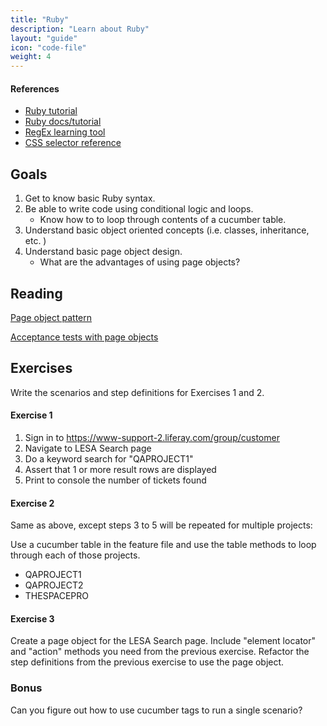 ```yaml
---
title: "Ruby"
description: "Learn about Ruby"
layout: "guide"
icon: "code-file"
weight: 4
---
```


#### References
* [Ruby tutorial](https://www.codecademy.com/learn/ruby)
* [Ruby docs/tutorial](http://www.tutorialspoint.com/ruby)
* [RegEx learning tool](http://regexr.com)
* [CSS selector reference](http://www.w3schools.com/cssref/css_selectors.asp)

<article id="article1">

## Goals

1. Get to know basic Ruby syntax.
1. Be able to write code using conditional logic and loops.
 	* Know how to to loop through contents of a cucumber table.
1. Understand basic object oriented concepts (i.e. classes, inheritance, etc. )
1. Understand basic page object design.
 	* What are the advantages of using page objects?

</article>

<article id="article2">

## Reading

[Page object pattern](http://blog.josephwilk.net/cucumber/page-object-pattern.html)

[Acceptance tests with page objects](https://robots.thoughtbot.com/better-acceptance-tests-with-page-objects)

</article>

<article id="article3">

## Exercises

Write the scenarios and step definitions for Exercises 1 and 2.

#### Exercise 1

1. Sign in to https://www-support-2.liferay.com/group/customer
2. Navigate to LESA Search page
3. Do a keyword search for "QAPROJECT1"
4. Assert that 1 or more result rows are displayed
5. Print to console the number of tickets found

#### Exercise 2

Same as above, except steps 3 to 5 will be repeated for multiple projects:

Use a cucumber table in the feature file and use the table methods to loop through each of those projects.
* QAPROJECT1
* QAPROJECT2
* THESPACEPRO

#### Exercise 3

Create a page object for the LESA Search page.  Include "element locator" and "action" methods you need from the previous exercise.  Refactor the step definitions from the previous exercise to use the page object.

### Bonus
Can you figure out how to use cucumber tags to run a single scenario?

</article>
